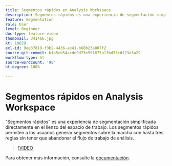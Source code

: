 ```yaml
---
title: Segmentos rápidos en Analysis Workspace
description: Segmentos rápidos es una experiencia de segmentación simplificada directamente en el lienzo del espacio de trabajo. Los segmentos rápidos permiten a los usuarios generar segmentos sobre la marcha con hasta tres reglas sin tener que abandonar el flujo de trabajo de análisis.
feature: Segmentation
role: User
level: Beginner
doc-type: feature video
thumbnail: 341466.jpg
kt: 10029
exl-id: 9ee37819-f3b2-4436-ac41-b68b23a807f2
source-git-commit: b1a5cd54acde9d75e591675a1fbd33cd123a3a29
workflow-type: ht
source-wordcount: '90'
ht-degree: 100%

---
```


# Segmentos rápidos en Analysis Workspace

“Segmentos rápidos” es una experiencia de segmentación simplificada directamente en el lienzo del espacio de trabajo. Los segmentos rápidos permiten a los usuarios generar segmentos sobre la marcha con hasta tres reglas sin tener que abandonar el flujo de trabajo de análisis.

>[!VIDEO](https://video.tv.adobe.com/v/341466/?quality=12&learn=on)

Para obtener más información, consulte la [documentación](https://experienceleague.adobe.com/docs/analytics/analyze/analysis-workspace/components/segments/quick-segments.html?lang=es).
